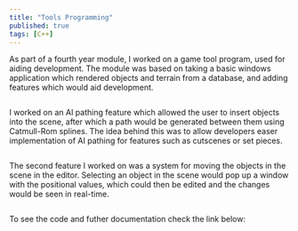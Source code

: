 ```yaml
---
title: "Tools Programming"
published: true
tags: [C++]
---
```


As part of a fourth year module, I worked on a game tool program, used for aiding development. The module was based on
taking a basic windows application which rendered objects and terrain from a database, and adding features which would aid
development. 

<img src="{{ site.url }}{{ site.baseurl }}/images/tools/overview.png" alt="">

I worked on an AI pathing feature which allowed the user to insert objects into the scene, after which a path would be
generated between them using Catmull-Rom splines. The idea behind this was to allow developers easer implementation of 
AI pathing for features such as cutscenes or set pieces.

<img src="{{ site.url }}{{ site.baseurl }}/images/tools/path.png" alt="">

The second feature I worked on was a system for moving the objects in the scene in the editor. Selecting an object in the
scene would pop up a window with the positional values, which could then be edited and the changes would be seen in real-time.

<img src="{{ site.url }}{{ site.baseurl }}/images/tools/popup.png" alt="">

To see the code and futher documentation check the link below:
